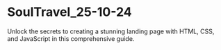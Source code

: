 # SoulTravel_25-10-24
Unlock the secrets to creating a stunning landing page with HTML, CSS, and JavaScript in this comprehensive guide.
